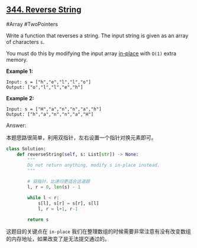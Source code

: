 ## [344. Reverse String](https://leetcode-cn.com/problems/reverse-string/)

#Array #TwoPointers

Write a function that reverses a string. The input string is given as an array of characters `s`.

You must do this by modifying the input array [in-place](https://en.wikipedia.org/wiki/In-place_algorithm) with `O(1)` extra memory.

**Example 1:**

```
Input: s = ["h","e","l","l","o"]
Output: ["o","l","l","e","h"]
```

**Example 2:**

```
Input: s = ["H","a","n","n","a","h"]
Output: ["h","a","n","n","a","H"]
```

 

Answer:

本题思路很简单，利用双指针，左右设置一个指针对换元素即可。

```python
class Solution:
    def reverseString(self, s: List[str]) -> None:
        """
        Do not return anything, modify s in-place instead.
        """

        # 双指针，比递归更适合这道题
        l, r = 0, len(s) - 1

        while l < r:
            s[l], s[r] = s[r], s[l]
            l, r = l+1, r-1

        return s
```

这题目的关键点在 `in-place` 我们在整理数组的时候需要非常注意有没有改变数组的内存地址，如果改变了是无法提交通过的。